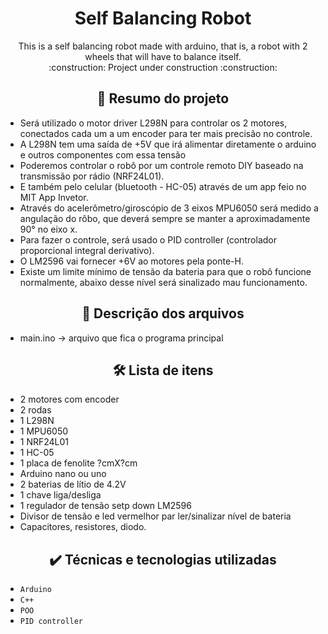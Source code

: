 <h1 align="center"> Self Balancing Robot </h1>
<p  align="center"> 
    This is a self balancing robot made with arduino, that is, a robot with 2 wheels that will have to balance itself. <br>
    :construction:  Project under construction  :construction:
</p>

<h2 align="center">  🔗 Resumo do projeto </h2>

- Será utilizado o motor driver L298N para controlar os 2 motores, conectados cada um a um encoder para ter mais precisão no controle.
- A L298N tem uma saída de +5V que irá alimentar diretamente o arduino e outros componentes com essa tensão
- Poderemos controlar o robô por um controle remoto DIY baseado na transmissão por rádio (NRF24L01).
- E também pelo celular (bluetooth - HC-05) através de um app feio no MIT App Invetor.
- Através do acelerômetro/giroscópio de 3 eixos MPU6050 será medido a angulação do rôbo, que deverá sempre se manter a aproximadamente 90° no eixo x.
- Para fazer o controle, será usado o PID controller (controlador proporcional integral derivativo).
- O LM2596 vai fornecer +6V ao motores pela ponte-H.
- Existe um limite mínimo de tensão da bateria para que o robô funcione normalmente, abaixo desse nível será sinalizado mau funcionamento.

<h2 align="center">  📁 Descrição dos arquivos </h2>

- main.ino -> arquivo que fica o programa principal

<h2 align="center">  🛠️ Lista de itens </h2>

- 2 motores com encoder
- 2 rodas
- 1 L298N
- 1 MPU6050
- 1 NRF24L01
- 1 HC-05
- 1 placa de fenolite ?cmX?cm
- Arduino nano ou uno
- 2 baterias de lítio de 4.2V
- 1 chave liga/desliga
- 1 regulador de tensão setp down LM2596
- Divisor de tensão e led vermelhor par ler/sinalizar nível de bateria
- Capacitores, resistores, diodo.

<h2 align="center">  ✔️ Técnicas e tecnologias utilizadas </h2>

- ``Arduino``
- ``C++``
- ``POO``
- ``PID controller``
